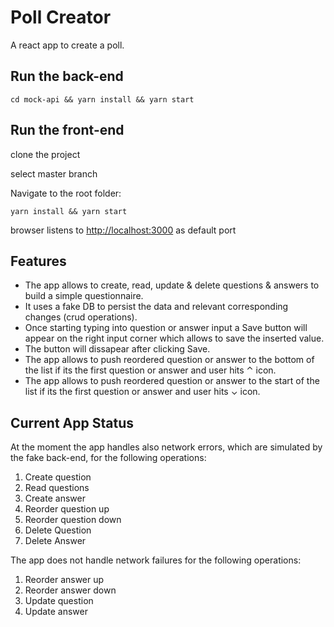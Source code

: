 # Poll Creator

A react app to create a poll.

## Run the back-end

```
cd mock-api && yarn install && yarn start
```

## Run the front-end

clone the project

select master branch

Navigate to the root folder:

```
yarn install && yarn start
```

browser listens to [http://localhost:3000](http://localhost:3000) as default port

## Features

-   The app allows to create, read, update & delete questions & answers to build a simple questionnaire.
-   It uses a fake DB to persist the data and relevant corresponding changes (crud operations).
-   Once starting typing into question or answer input a Save button will appear on the right input corner which allows to save the inserted value.
-   The button will dissapear after clicking Save.
-   The app allows to push reordered question or answer to the bottom of the list if its the first question or answer and user hits ⌃ icon.
-   The app allows to push reordered question or answer to the start of the list if its the first question or answer and user hits ⌄ icon.

## Current App Status

At the moment the app handles also network errors, which are simulated by the fake back-end, for the following operations:

1. Create question
2. Read questions
3. Create answer
4. Reorder question up
5. Reorder question down
6. Delete Question
7. Delete Answer

The app does not handle network failures for the following operations:

1. Reorder answer up
2. Reorder answer down
3. Update question
4. Update answer
